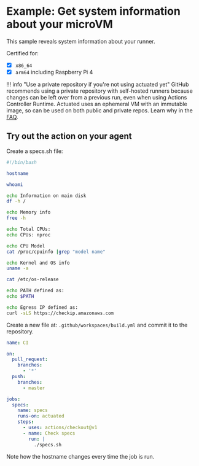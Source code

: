 # Example: Get system information about your microVM

This sample reveals system information about your runner.

Certified for:

- [x] `x86_64`
- [x] `arm64` including Raspberry Pi 4

!!! info "Use a private repository if you're not using actuated yet"
    GitHub recommends using a private repository with self-hosted runners because changes can be left over from a previous run, even when using Actions Controller Runtime. Actuated uses an ephemeral VM with an immutable image, so can be used on both public and private repos. Learn why in the [FAQ](/faq.md).

## Try out the action on your agent

Create a specs.sh file:

```bash
#!/bin/bash

hostname

whoami

echo Information on main disk
df -h /

echo Memory info
free -h

echo Total CPUs:
echo CPUs: nproc

echo CPU Model
cat /proc/cpuinfo |grep "model name"

echo Kernel and OS info
uname -a

cat /etc/os-release

echo PATH defined as:
echo $PATH

echo Egress IP defined as:
curl -sLS https://checkip.amazonaws.com
```

Create a new file at: `.github/workspaces/build.yml` and commit it to the repository.

```yaml
name: CI

on:
  pull_request:
    branches:
      - '*'
  push:
    branches:
      - master

jobs:
  specs:
    name: specs
    runs-on: actuated
    steps:
      - uses: actions/checkout@v1
      - name: Check specs
        run: |
          ./specs.sh
```

Note how the hostname changes every time the job is run.
